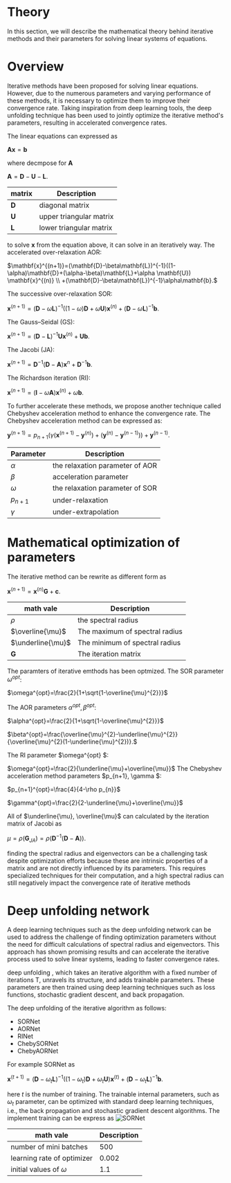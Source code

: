 # Theory

In this section, we will describe the mathematical theory behind iterative methods and their parameters for solving linear systems of equations.

# Overview

Iterative methods have been proposed for solving linear equations. However, due to the numerous parameters and varying performance of these methods, it is necessary to optimize them to improve their convergence rate. Taking inspiration from deep learning tools, the deep unfolding technique has been used to jointly optimize the iterative method's parameters, resulting in accelerated convergence rates.

The linear equations can expressed as 

$\mathbf{A}\mathbf{x}=\mathbf{b}$ 

where decmpose for $\mathbf{A}$

$\mathbf{A}=\mathbf{D}-\mathbf{U}-\mathbf{L}.$

| matrix      | Description                          |
| ----------- | ------------------------------------ |
| $\mathbf{D}$| diagonal matrix  |
| $\mathbf{U}$| upper triangular matrix |
| $\mathbf{L}$| lower triangular matrix |

to solve $\mathbf{x}$ from the equation above, it can solve in an iteratively way.
The accelerated over-relaxation AOR: 

 $\mathbf{x}^{(n+1)}=(\mathbf{D}-\beta\mathbf{L})^{-1}((1-\alpha)\mathbf{D}+(\alpha-\beta)\mathbf{L}+\alpha \mathbf{U})  \mathbf{x}^{(n)} \\ +(\mathbf{D}-\beta\mathbf{L})^{-1}\alpha\mathbf{b}.$

The successive over-relaxation SOR: 

$\mathbf{x}^{(n+1)}=(\mathbf{D}-\omega\mathbf{L})^{-1}((1-\omega)\mathbf{D}+\omega \mathbf{U})\mathbf{x}^{(n)}+(\mathbf{D}-\omega\mathbf{L})^{-1}\mathbf{b}.$ 

The Gauss–Seidal (GS): 

$\mathbf{x}^{(n+1)}=(\mathbf{D}-\mathbf{L})^{-1}\mathbf{U}\mathbf{x}^{(n)}+\mathbf{U}\mathbf{b}.$

The Jacobi (JA): 

$\mathbf{x}^{(n+1)}=\mathbf{D}^{-1}(\mathbf{D}-\mathbf{A})\mathbf{x}^{n}+\mathbf{D}^{-1}\mathbf{b}.$

The Richardson iteration (RI):

$\mathbf{x}^{(n+1)}=(\mathbf{I}-\omega \mathbf{A})\mathbf{x}^{(n)}+\omega\mathbf{b}.$

 To further accelerate these methods, we propose another technique called Chebyshev acceleration method to enhance the convergence rate. The Chebyshev acceleration method can be expressed as:

 $\mathbf{y}^{(n+1)} = p_{n+1}\Big(\gamma (\mathbf{x}^{(n+1)} - \mathbf{y}^{(n)}) + (\mathbf{y}^{(n)}-\mathbf{y}^{(n-1)}) \Big)  + \mathbf{y}^{(n-1)}.$

| Parameter      | Description                          |
| ----------- | ------------------------------------ |
| $\alpha$| the relaxation parameter of AOR  |
| $\beta$| acceleration parameter |
| $\omega$| the relaxation parameter of SOR |
| $p_{n+1}$| under-relaxation |
| $\gamma$| under-extrapolation |

# Mathematical optimization of parameters

The iterative method can be rewrite as different form as 

$\mathbf{x}^{(n+1)}=\mathbf{x}^{(n)}\mathbf{G}+\mathbf{c}.$

| math vale      | Description                          |
| ----------- | ------------------------------------ |
| $\rho$| the spectral radius |
| $\overline{\mu}$| The maximum of spectral radius |
| $\underline{\mu}$| The minimum of spectral radius |
| $\mathbf{G}$| The iteration matrix |

The paramters of iterative emthods has been optmized.
The SOR parameter $\omega^{opt}$:

$\omega^{opt}=\frac{2}{1+\sqrt{1-\overline{\mu}^{2}}}$

The AOR parameters $\alpha^{opt}, \beta^{opt}$: 

$\alpha^{opt}=\frac{2}{1+\sqrt{1-\overline{\mu}^{2}}}$

$\beta^{opt}=\frac{\overline{\mu}^{2}-\underline{\mu}^{2}}{\overline{\mu}^{2}(1-\underline{\mu}^{2})}.$

The RI parameter $\omega^{opt} $: 

$\omega^{opt}=\frac{2}{\underline{\mu}+\overline{\mu}}$
The Chebyshev acceleration method parameters $p_{n+1}, \gamma $: 

$p_{n+1}^{opt}=\frac{4}{4-\rho p_{n}}$

$\gamma^{opt}=\frac{2}{2-\underline{\mu}+\overline{\mu}}$

All of $\underline{\mu}, \overline{\mu}$ can calculated by the iteration matrix of Jacobi as 

$\mu =\rho(\mathbf{G}_{JA})=\rho(\mathbf{D}^{-1}(\mathbf{D}-\mathbf{A})).$

finding the spectral radius and eigenvectors can be a challenging task despite optimization efforts because these are intrinsic properties of a matrix and are not directly influenced by its parameters. This requires specialized techniques for their computation, and a high spectral radius can still negatively impact the convergence rate of iterative methods

# Deep unfolding network

A deep learning techniques such as the deep unfolding network can be used to address the challenge of finding optimization parameters without the need for difficult calculations of spectral radius and eigenvectors. This approach has shown promising results and can accelerate the iterative process used to solve linear systems, leading to faster convergence rates.

deep unfolding , which takes an iterative algorithm with a fixed number of iterations T, unravels its structure, and adds trainable parameters. These parameters are then trained using deep learning techniques such as loss functions, stochastic gradient descent, and back propagation.

The deep unfolding of the iterative algorithm  as follows:
<ul>
  <li>SORNet</li>
  <li>AORNet</li>
  <li>RINet</li>
  <li>ChebySORNet</li>
  <li>ChebyAORNet</li>
</ul>
For example SORNet as 

$\mathbf{x}^{(t+1)}=(\mathbf{D}-\omega_{t}\mathbf{L})^{-1}((1-\omega_{t})\mathbf{D}+\omega_{t} \mathbf{U})\mathbf{x}^{(t)}+(\mathbf{D}-\omega_{t}\mathbf{L})^{-1}\mathbf{b}.$ 

here $t$ is the number of training. The trainable internal parameters, such as $\omega_{t}$ parameter, can be optimized with standard deep learning techniques, i.e., the back propagation and stochastic gradient descent algorithms.
The implement training can be express as 
![SORNet](https://user-images.githubusercontent.com/119638218/226128700-f03ae894-a69b-48b1-a4bf-a0a3d2820d8e.png)

| math vale      | Description                          |
| ----------- | ------------------------------------ |
| number of mini batches| 500 |
| learning rate of optimizer| 0.002 |
| initial values of $\omega$| 1.1|

